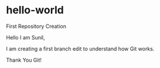 # hello-world
First Repository Creation

Hello I am Sunil,

I am creating a first branch edit to understand how Git works.

Thank You Git!
